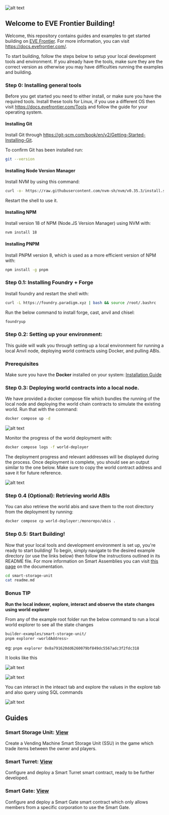 ![alt text](readme-imgs/evefrontier.png)

## Welcome to EVE Frontier Building!
Welcome, this repository contains guides and examples to get started building on [EVE Frontier](https://evefrontier.com/en). For more information, you can visit https://docs.evefrontier.com/. 

To start building, follow the steps below to setup your local development tools and environment. If you already have the tools, make sure they are the correct version as otherwise you may have difficulties running the examples and building.

### Step 0: Installing general tools
Before you get started you need to either install, or make sure you have the required tools. Install these tools for Linux, if you use a different OS then visit https://docs.evefrontier.com/Tools and follow the guide for your operating system.

#### Installing Git
Install Git through https://git-scm.com/book/en/v2/Getting-Started-Installing-Git. 

To confirm Git has been installed run:
```bash
git --version
```

#### Installing Node Version Manager
Install NVM by using this command:
```bash
curl -o- https://raw.githubusercontent.com/nvm-sh/nvm/v0.35.3/install.sh | bash
```

Restart the shell to use it.

#### Installing NPM
Install version 18 of NPM (Node.JS Version Manager) using NVM with:
```bash
nvm install 18
```

#### Installing PNPM
Install PNPM version 8, which is used as a more efficient version of NPM with:
```bash
npm install -g pnpm
```

### Step 0.1: Installing Foundry + Forge
Install foundry and restart the shell with:
```bash
curl -L https://foundry.paradigm.xyz | bash && source /root/.bashrc
```

Run the below command to install forge, cast, anvil and chisel:
```bash
foundryup
```

### Step 0.2: Setting up your environment:
This guide will walk you through setting up a local environment for running a local Anvil node, deploying world contracts using Docker, and pulling ABIs.

### Prerequisites
Make sure you have the **Docker** installed on your system: [Installation Guide](https://docs.docker.com/get-docker/)

### Step 0.3: Deploying world contracts into a local node.
We have provided a docker compose file which bundles the running of the local node and deploying the world chain contracts to simulate the existing world. Run that with the command:
```bash
docker compose up -d
```
![alt text](readme-imgs/docker-success.png)

Monitor the progress of the world deployment with:

```bash
docker compose logs -f world-deployer
```

The deployment progress and relevant addresses will be displayed during the process. Once deployment is complete, you should see an output similar to the one below. Make sure to copy the world contract address and save it for future reference.

![alt text](readme-imgs/docker-deployment.png)


### Step 0.4 (Optional): Retrieving world ABIs
You can also retrieve the world abis and save them to the root directory from the deployment by running:

```bash
docker compose cp world-deployer:/monorepo/abis .
```

### Step 0.5: Start Building!

Now that your local tools and development environment is set up, you're ready to start building! To begin, simply navigate to the desired example directory (or use the links below) then follow the instructions outlined in its README file. For more information on Smart Assemblies you can visit [this page](https://docs.evefrontier.com/SmartAssemblies) on the documentation.

```bash
cd smart-storage-unit
cat readme.md
```

### Bonus TIP
**Run the local indexer, explore, interact and observe the state changes using world explorer**

From any of the example root folder run the below command to run a local world explorer to see all the state changes

```sh
builder-examples/smart-storage-unit/
pnpm explorer <worldAddress>
```

eg: `pnpm explorer 0x8a791620dd6260079bf849dc5567adc3f2fdc318`

It looks like this 

![alt text](readme-imgs/explorer.png)


![alt text](readme-imgs/explorer-view.png)


You can interact in the inteact tab and explore the values in the explore tab and also query using SQL commands

![alt text](readme-imgs/query.png)

## Guides
### Smart Storage Unit: [View](./smart-storage-unit/readme.md)
Create a Vending Machine Smart Storage Unit (SSU) in the game which trade items between the owner and players.

### Smart Turret: [View](./smart-turret/readme.md)
Configure and deploy a Smart Turret smart contract, ready to be further developed.

### Smart Gate: [View](./smart-gate/readme.md)
Configure and deploy a Smart Gate smart contract which only allows members from a specific corporation to use the Smart Gate.

